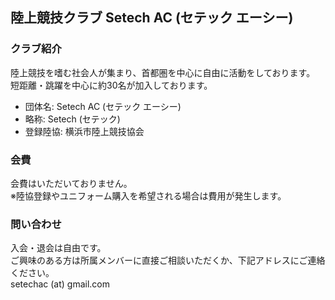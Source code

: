 ## 陸上競技クラブ Setech AC (セテック エーシー)

### クラブ紹介
陸上競技を嗜む社会人が集まり、首都圏を中心に自由に活動をしております。  
短距離・跳躍を中心に約30名が加入しております。  

* 団体名: Setech AC (セテック エーシー)
* 略称: Setech (セテック)
* 登録陸協: 横浜市陸上競技協会

### 会費
会費はいただいておりません。  
※陸協登録やユニフォーム購入を希望される場合は費用が発生します。  

### 問い合わせ
入会・退会は自由です。  
ご興味のある方は所属メンバーに直接ご相談いただくか、下記アドレスにご連絡ください。  
setechac (at) gmail.com
